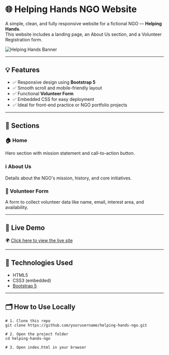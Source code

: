 # 🌐 Helping Hands NGO Website

A simple, clean, and fully responsive website for a fictional NGO — **Helping Hands**.  
This website includes a landing page, an About Us section, and a Volunteer Registration form.

![Helping Hands Banner](https://images.unsplash.com/photo-1509099836639-18ba1795216d?auto=format&fit=crop&w=1650&q=80)

---

## 💡 Features

- ✅ Responsive design using **Bootstrap 5**
- ✅ Smooth scroll and mobile-friendly layout
- ✅ Functional **Volunteer Form**
- ✅ Embedded CSS for easy deployment
- ✅ Ideal for front-end practice or NGO portfolio projects

---

## 📁 Sections

### 🏠 Home
Hero section with mission statement and call-to-action button.

### ℹ️ About Us
Details about the NGO's mission, history, and core initiatives.

### 🤝 Volunteer Form
A form to collect volunteer data like name, email, interest area, and availability.

---

## 🚀 Live Demo

🌍 [Click here to view the live site](https://yatish-debug.github.io/helping-hands-ngo)

---

## 🔧 Technologies Used

- HTML5
- CSS3 (embedded)
- [Bootstrap 5](https://getbootstrap.com)

---

## 🗂️ How to Use Locally

```
# 1. Clone this repo
git clone https://github.com/yourusername/helping-hands-ngo.git

# 2. Open the project folder
cd helping-hands-ngo

# 3. Open index.html in your browser

